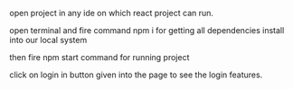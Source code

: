 open project in any ide on which react project can run.

open terminal and fire command npm i for getting all dependencies install into our local system

then fire npm start command for running project

click on login in button given into the page to see the login features.


